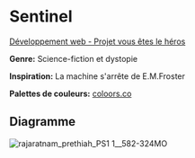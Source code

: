 # Sentinel
[Développement web - Projet vous êtes le héros](https://smnarnold.com/projets/vous-etes-le-heros)

**Genre:** Science-fiction et dystopie

**Inspiration:** La machine s'arrête de E.M.Froster

**Palettes de couleurs:** [coloors.co](https://coolors.co/palette/d8f3dc-b7e4c7-95d5b2-74c69d-52b788-40916c-2d6a4f-1b4332-081c15)

## Diagramme
![rajaratnam_prethiah_PS1 1__582-324MO](https://github.com/rprethi/rajaratnam-prethiah-vous-etes-le-heros-un-systeme-sentinel/assets/112189908/6497a852-4627-4484-99ee-a2ae2cba1365)
